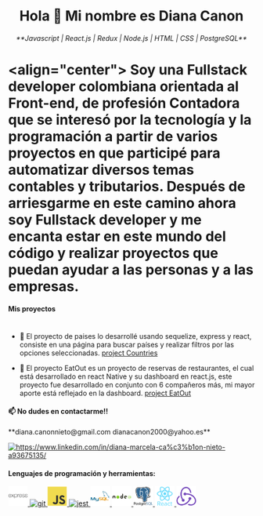 <h1 align="center">Hola 👋 Mi nombre es Diana Canon</h1>
<h6 align="center">**Javascript | React.js | Redux | Node.js | HTML | CSS | PostgreSQL**</h6>


# <align="center"> Soy una Fullstack developer colombiana orientada al Front-end, de profesión Contadora que se interesó por la tecnología y la programación a partir de varios proyectos en que participé para automatizar diversos temas contables y tributarios. Después de arriesgarme en este camino ahora soy Fullstack developer y me encanta estar en este mundo del código y realizar proyectos que puedan ayudar a las personas y a las empresas. 

<h4>Mis proyectos<h4/>

  #
  - 🔭 El proyecto de paises lo desarrollé usando sequelize, express y react, consiste en una página para buscar países y realizar filtros por las opciones seleccionadas. [project Countries](https://pi-countries-rust.vercel.app/)

- 👯 El proyecto EatOut es un proyecto de reservas de restaurantes, el cual está desarrollado en react Native y su dashboard en react.js, este proyecto fue desarrollado en conjunto con 6 compañeros más, mi mayor aporte está reflejado en la dashboard. [project EatOut](https://eatout-lac.vercel.app/)
  
  
 <h4 align="left">📫 No dudes en contactarme!!</h4>
  **diana.canonnieto@gmail.com
  dianacanon2000@yahoo.es**
<p align="left">
<a href="https://www.linkedin.com/in/diana-marcela-ca%C3%B1on-nieto-a93675135/" target="blank"><img align="center" src="https://raw.githubusercontent.com/rahuldkjain/github-profile-readme-generator/master/src/images/icons/Social/linked-in-alt.svg" alt="https://www.linkedin.com/in/diana-marcela-ca%c3%b1on-nieto-a93675135/" height="30" width="40" /></a>
</p>
  

<h4 align="left">Lenguajes de programación y herramientas:</h4>
<p align="left"> <a href="https://expressjs.com" target="_blank" rel="noreferrer"> <img src="https://raw.githubusercontent.com/devicons/devicon/master/icons/express/express-original-wordmark.svg" alt="express" width="40" height="40"/> </a> <a href="https://git-scm.com/" target="_blank" rel="noreferrer"> <img src="https://www.vectorlogo.zone/logos/git-scm/git-scm-icon.svg" alt="git" width="40" height="40"/> </a> <a href="https://developer.mozilla.org/en-US/docs/Web/JavaScript" target="_blank" rel="noreferrer"> <img src="https://raw.githubusercontent.com/devicons/devicon/master/icons/javascript/javascript-original.svg" alt="javascript" width="40" height="40"/> </a> <a href="https://jestjs.io" target="_blank" rel="noreferrer"> <img src="https://www.vectorlogo.zone/logos/jestjsio/jestjsio-icon.svg" alt="jest" width="40" height="40"/> </a> <a href="https://www.mysql.com/" target="_blank" rel="noreferrer"> <img src="https://raw.githubusercontent.com/devicons/devicon/master/icons/mysql/mysql-original-wordmark.svg" alt="mysql" width="40" height="40"/> </a> <a href="https://nodejs.org" target="_blank" rel="noreferrer"> <img src="https://raw.githubusercontent.com/devicons/devicon/master/icons/nodejs/nodejs-original-wordmark.svg" alt="nodejs" width="40" height="40"/> </a> <a href="https://www.postgresql.org" target="_blank" rel="noreferrer"> <img src="https://raw.githubusercontent.com/devicons/devicon/master/icons/postgresql/postgresql-original-wordmark.svg" alt="postgresql" width="40" height="40"/> </a> <a href="https://reactjs.org/" target="_blank" rel="noreferrer"> <img src="https://raw.githubusercontent.com/devicons/devicon/master/icons/react/react-original-wordmark.svg" alt="react" width="40" height="40"/> </a> <a href="https://redux.js.org" target="_blank" rel="noreferrer"> <img src="https://raw.githubusercontent.com/devicons/devicon/master/icons/redux/redux-original.svg" alt="redux" width="40" height="40"/> </a> </p>
